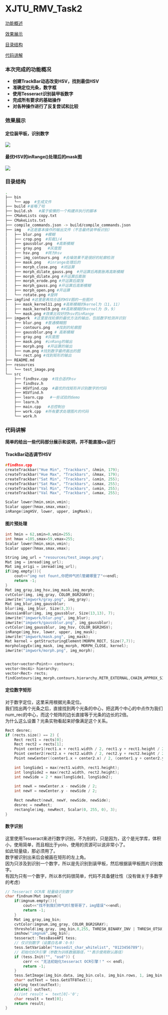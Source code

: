# XJTU_RMV_Task2

[功能概述](#本次完成的功能概况)

[效果展示](#效果展示)

[目录结构](#目录结构)

[代码讲解](#代码讲解)

### 本次完成的功能概况
* **创建TrackBar动态改变HSV，找到最佳HSV**
* **准确定位光条，数字框**
* **使用Tesseract识别装甲板数字**
* **完成所有要求的基础操作**
* **对各种操作进行了反复尝试和比较**
### 效果展示
#### 定位装甲板，识别数字
![](imgwork/num.png)
#### 最优HSV的inRange()处理后的mask图
![](imgwork/mask.png)


### 目录结构

``` bash
.
├── bin
│   └── app  #生成文件
├── build #省略了哈
├── build.sh   #属于偷懒的一个构建并执行的脚本
├── CMakeLists copy.txt 
├── CMakeLists.txt
├── compile_commands.json -> build/compile_commands.json
├── img   #这是基本操作的输出文件（不含最终装甲板识别）
│   ├── blur.png  #模糊
│   ├── crop.png  #剪裁1/4
│   ├── gaussblur.png  #高斯模糊
│   ├── gray.png   #灰度图
│   ├── hsv.png   #转为hsv
│   ├── img_contours.png  #去噪效果不是很好的轮廓检测
│   ├── mask.png   #inrange处理后的
│   ├── morph_close.png  #闭运算
│   ├── morph_dilate_gauss.png  #开运算后再膨胀再高斯模糊
│   ├── morph_dilate.png #开运算后膨胀
│   ├── morph_erode.png #开运算后腐蚀
│   ├── morph_gauss.png #开运算后高斯模糊
│   ├── morph_open.png #开运算
│   └── rotate.png #旋转
├── imgfind #这里是再找合适的HSV图的一些图片
│   ├── mask_kernel11.png #高斯模糊的kernel为（11，11）
│   ├── mask_kernel9.png ##高斯模糊的kernel为（9，9）
│   └── mask.png #效果比较好的hsv的inRange
├── imgwork  #这里是找轮廓的最优方法的输出，包括数字检测并识别
│   ├── blur.png  #普通模糊图
│   ├── contours.png   #找到的轮廓图
│   ├── gaussblur.png # 高斯模糊
│   ├── gray.png  #灰度图
│   ├── mask.png  #inRang的输出
│   ├── morph.png  #开运算的输出
│   ├── num.png #找到数字最终画出的图
│   └── rect.png #找到矩形的输出
├── README.md
├── resources
│   └── test_image.png
└── src
    ├── findhsv.cpp  #找合适的hsv
    ├── findhsv.h
    ├── HSVfind.cpp  #最优的找矩形并识别数字的代码
    ├── HSVfind.h
    ├── learn.cpp   #一些试验的demo
    ├── learn.h
    ├── main.cpp   #总控制台
    ├── work.cpp  #所有要求处理图片的代码
    └── work.h
```


### 代码讲解
**简单的给出一些代码部分展示和说明，并不能直接cv运行**
#### TrackBar动态调节HSV

``` cpp
#findhsv.cpp
createTrackbar("Hue Min", "Trackbars", &hmin, 179);
createTrackbar("Hue Max", "Trackbars", &hmax, 179);
createTrackbar("Sat Min", "Trackbars", &smin, 255);
createTrackbar("Sat Max", "Trackbars", &smax, 255);
createTrackbar("Val Min", "Trackbars", &vmin, 255);
createTrackbar("Val Max", "Trackbars", &vmax, 255);

Scalar lower(hmin,smin,vmin);
Scalar upper(hmax,smax,vmax);
inRange(imgHSV, lower, upper, imgMask);
```
#### 图片预处理
``` cpp
int hmin = 62,smin=0,vmin=255;
int hmax =105,smax=59,vmax=255;
Scalar lower(hmin,smin,vmin);
Scalar upper(hmax,smax,vmax);

String img_url = "resources/test_image.png";
Mat img = imread(img_url);
Mat img_origi = imread(img_url);
if(img.empty()){
    cout<<"img not fount,你把帅气的l管藏哪里了"<<endl;
    return -1;
}
Mat img_gray,img_hsv,img_mask,img_morph;
cvtColor(img, img_gray, COLOR_BGR2GRAY);
imwrite("imgwork/gray.png", img_gray);
Mat img_blur,img_gaussblur;
blur(img, img_blur, Size(3,3));
GaussianBlur(img, img_gaussblur, Size(13,13), 7);
imwrite("imgwork/blur.png", img_blur);
imwrite("imgwork/gaussblur.png", img_gaussblur);
cvtColor(img_gaussblur, img_hsv, COLOR_BGR2HSV);
inRange(img_hsv, lower, upper, img_mask);
imwrite("imgwork/mask.png", img_mask);
Mat kernel = getStructuringElement(MORPH_RECT, Size(7,7));
morphologyEx(img_mask, img_morph, MORPH_CLOSE, kernel);
imwrite("imgwork/morph.png", img_morph);


vector<vector<Point>> contours;
vector<Vec4i> hierarchy;
vector<Rect> rects;
findContours(img_morph,contours,hierarchy,RETR_EXTERNAL,CHAIN_APPROX_SIMPLE);

```
#### 定位数字矩形
对于数字定位，这里采用根据光条定位。  
我们找出两个光条之后，直接找到两个光条的中心，把这两个中心的中点作为我们num_rec的中心，而这个矩阵的边长直接等于光条的边长的2倍。  
为什么这么设置？光条实物看起来好像满足这个关系。
``` cpp
Rect desrec;
if (rects.size() == 2) {
    Rect rect1 = rects[0];
    Rect rect2 = rects[1];
    Point center1(rect1.x + rect1.width / 2, rect1.y + rect1.height / 2);
    Point center2(rect2.x + rect2.width / 2, rect2.y + rect2.height / 2);
    Point newCenter((center1.x + center2.x) / 2, (center1.y + center2.y) / 2);
    
    int longSide1 = max(rect1.width, rect1.height);
    int longSide2 = max(rect2.width, rect2.height);
    int newSide = 2 * max(longSide1, longSide2);
    
    int newX = newCenter.x - newSide / 2;
    int newY = newCenter.y - newSide / 2;
    
    Rect newRect(newX, newY, newSide, newSide);
    desrec = newRect;
    rectangle(img, newRect, Scalar(0, 255, 0), 3);
}
```
#### 数字识别
这里使用Tesseract来进行数字识别，不为别的，只是因为，这个是光学库，体积小，使用简单，而且相比于yolo，使用的资源可以说非常小了。  
如此轻量级，那必须用了。  
数字被识别出来后会被画在矩形的左上角。  
因为只涉及到识别一个数字，所以是先识别到装甲板，然后根据装甲板图片识别数字。  
有因为只有一个数字，所以本代码很简单，代码不具备健壮性（没有做关于多数字的考虑）
``` cpp
// Tesseract OCR库 轻量级识别数字
char findnum(Mat imgnum){
    if(imgnum.empty()){
        cout<<"找不到我们帅气的l管哥哥了，img错误"<<endl;
        return -1;
    }
    Mat img_gray,img_bin;
    cvtColor(imgnum,img_gray, COLOR_BGR2GRAY);
    threshold(img_gray, img_bin,0,255, THRESH_BINARY_INV | THRESH_OTSU);//反向二值化
    imshow("imgnum",img_bin);
    tesseract::TessBaseAPI tess;
    // 仅识别数字（设置白名单：0-9）
    tess.SetVariable("tessedit_char_whitelist", "0123456789");
    // 初始化OCR引擎（参数为训练数据路径，""表示使用默认路径）
    if (tess.Init("", "osd")) {
        cerr << "无法初始化tesseract OCR引擎！" << endl;
        return -1;
    }
    tess.SetImage(img_bin.data, img_bin.cols, img_bin.rows, 1, img_bin.cols);
    char* outText = tess.GetUTF8Text();
    string text(outText);
    delete[] outText;
    ///int result =  text[0]-'0';
    char result = text[0];
    return result;
}
```